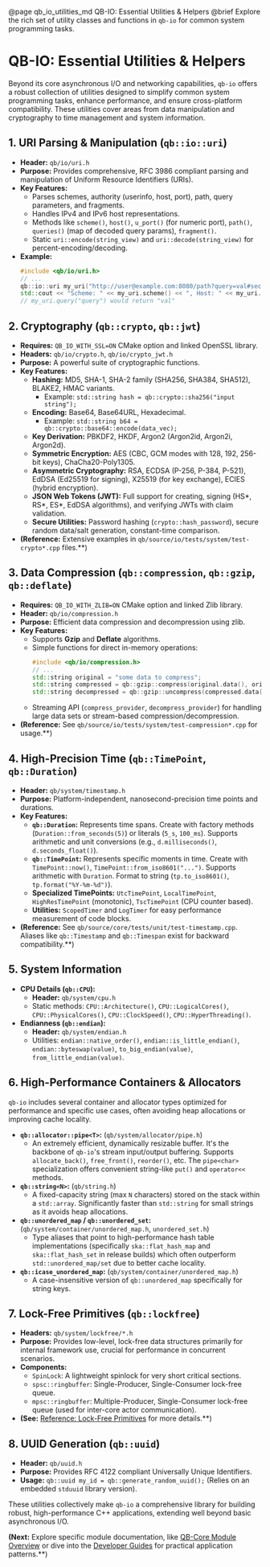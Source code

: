 @page qb_io_utilities_md QB-IO: Essential Utilities & Helpers
@brief Explore the rich set of utility classes and functions in `qb-io` for common system programming tasks.

# QB-IO: Essential Utilities & Helpers

Beyond its core asynchronous I/O and networking capabilities, `qb-io` offers a robust collection of utilities designed to simplify common system programming tasks, enhance performance, and ensure cross-platform compatibility. These utilities cover areas from data manipulation and cryptography to time management and system information.

## 1. URI Parsing & Manipulation (`qb::io::uri`)

*   **Header:** `qb/io/uri.h`
*   **Purpose:** Provides comprehensive, RFC 3986 compliant parsing and manipulation of Uniform Resource Identifiers (URIs).
*   **Key Features:**
    *   Parses schemes, authority (userinfo, host, port), path, query parameters, and fragments.
    *   Handles IPv4 and IPv6 host representations.
    *   Methods like `scheme()`, `host()`, `u_port()` (for numeric port), `path()`, `queries()` (map of decoded query params), `fragment()`.
    *   Static `uri::encode(string_view)` and `uri::decode(string_view)` for percent-encoding/decoding.
*   **Example:**
    ```cpp
    #include <qb/io/uri.h>
    // ...
    qb::io::uri my_uri("http://user@example.com:8080/path?query=val#section");
    std::cout << "Scheme: " << my_uri.scheme() << ", Host: " << my_uri.host() << std::endl;
    // my_uri.query("query") would return "val"
    ```

## 2. Cryptography (`qb::crypto`, `qb::jwt`)

*   **Requires:** `QB_IO_WITH_SSL=ON` CMake option and linked OpenSSL library.
*   **Headers:** `qb/io/crypto.h`, `qb/io/crypto_jwt.h`
*   **Purpose:** A powerful suite of cryptographic functions.
*   **Key Features:**
    *   **Hashing:** MD5, SHA-1, SHA-2 family (SHA256, SHA384, SHA512), BLAKE2, HMAC variants.
        *   Example: `std::string hash = qb::crypto::sha256("input string");`
    *   **Encoding:** Base64, Base64URL, Hexadecimal.
        *   Example: `std::string b64 = qb::crypto::base64::encode(data_vec);`
    *   **Key Derivation:** PBKDF2, HKDF, Argon2 (Argon2id, Argon2i, Argon2d).
    *   **Symmetric Encryption:** AES (CBC, GCM modes with 128, 192, 256-bit keys), ChaCha20-Poly1305.
    *   **Asymmetric Cryptography:** RSA, ECDSA (P-256, P-384, P-521), EdDSA (Ed25519 for signing), X25519 (for key exchange), ECIES (hybrid encryption).
    *   **JSON Web Tokens (JWT):** Full support for creating, signing (HS*, RS*, ES*, EdDSA algorithms), and verifying JWTs with claim validation.
    *   **Secure Utilities:** Password hashing (`crypto::hash_password`), secure random data/salt generation, constant-time comparison.
*   **(Reference:** Extensive examples in `qb/source/io/tests/system/test-crypto*.cpp` files.**)

## 3. Data Compression (`qb::compression`, `qb::gzip`, `qb::deflate`)

*   **Requires:** `QB_IO_WITH_ZLIB=ON` CMake option and linked Zlib library.
*   **Header:** `qb/io/compression.h`
*   **Purpose:** Efficient data compression and decompression using zlib.
*   **Key Features:**
    *   Supports **Gzip** and **Deflate** algorithms.
    *   Simple functions for direct in-memory operations:
        ```cpp
        #include <qb/io/compression.h>
        // ...
        std::string original = "some data to compress";
        std::string compressed = qb::gzip::compress(original.data(), original.size());
        std::string decompressed = qb::gzip::uncompress(compressed.data(), compressed.size());
        ```
    *   Streaming API (`compress_provider`, `decompress_provider`) for handling large data sets or stream-based compression/decompression.
*   **(Reference:** See `qb/source/io/tests/system/test-compression*.cpp` for usage.**)

## 4. High-Precision Time (`qb::TimePoint`, `qb::Duration`)

*   **Header:** `qb/system/timestamp.h`
*   **Purpose:** Platform-independent, nanosecond-precision time points and durations.
*   **Key Features:**
    *   **`qb::Duration`:** Represents time spans. Create with factory methods (`Duration::from_seconds(5)`) or literals (`5_s`, `100_ms`). Supports arithmetic and unit conversions (e.g., `d.milliseconds()`, `d.seconds_float()`).
    *   **`qb::TimePoint`:** Represents specific moments in time. Create with `TimePoint::now()`, `TimePoint::from_iso8601("...")`. Supports arithmetic with `Duration`. Format to string (`tp.to_iso8601()`, `tp.format("%Y-%m-%d")`).
    *   **Specialized TimePoints:** `UtcTimePoint`, `LocalTimePoint`, `HighResTimePoint` (monotonic), `TscTimePoint` (CPU counter based).
    *   **Utilities:** `ScopedTimer` and `LogTimer` for easy performance measurement of code blocks.
*   **(Reference:** See `qb/source/core/tests/unit/test-timestamp.cpp`. Aliases like `qb::Timestamp` and `qb::Timespan` exist for backward compatibility.**)

## 5. System Information

*   **CPU Details (`qb::CPU`):**
    *   **Header:** `qb/system/cpu.h`
    *   Static methods: `CPU::Architecture()`, `CPU::LogicalCores()`, `CPU::PhysicalCores()`, `CPU::ClockSpeed()`, `CPU::HyperThreading()`.
*   **Endianness (`qb::endian`):**
    *   **Header:** `qb/system/endian.h`
    *   Utilities: `endian::native_order()`, `endian::is_little_endian()`, `endian::byteswap(value)`, `to_big_endian(value)`, `from_little_endian(value)`.

## 6. High-Performance Containers & Allocators

`qb-io` includes several container and allocator types optimized for performance and specific use cases, often avoiding heap allocations or improving cache locality.

*   **`qb::allocator::pipe<T>`:** (`qb/system/allocator/pipe.h`)
    *   An extremely efficient, dynamically resizable buffer. It's the backbone of `qb-io`'s stream input/output buffering. Supports `allocate_back()`, `free_front()`, `reorder()`, etc. The `pipe<char>` specialization offers convenient string-like `put()` and `operator<<` methods.
*   **`qb::string<N>`:** (`qb/string.h`)
    *   A fixed-capacity string (max `N` characters) stored on the stack within a `std::array`. Significantly faster than `std::string` for small strings as it avoids heap allocations.
*   **`qb::unordered_map` / `qb::unordered_set`:** (`qb/system/container/unordered_map.h`, `unordered_set.h`)
    *   Type aliases that point to high-performance hash table implementations (specifically `ska::flat_hash_map` and `ska::flat_hash_set` in release builds) which often outperform `std::unordered_map/set` due to better cache locality.
*   **`qb::icase_unordered_map`:** (`qb/system/container/unordered_map.h`)
    *   A case-insensitive version of `qb::unordered_map` specifically for string keys.

## 7. Lock-Free Primitives (`qb::lockfree`)

*   **Headers:** `qb/system/lockfree/*.h`
*   **Purpose:** Provides low-level, lock-free data structures primarily for internal framework use, crucial for performance in concurrent scenarios.
*   **Components:**
    *   `SpinLock`: A lightweight spinlock for very short critical sections.
    *   `spsc::ringbuffer`: Single-Producer, Single-Consumer lock-free queue.
    *   `mpsc::ringbuffer`: Multiple-Producer, Single-Consumer lock-free queue (used for inter-core actor communication).
*   **(See:** [Reference: Lock-Free Primitives](./../7_reference/lockfree_primitives.md) for more details.**)

## 8. UUID Generation (`qb::uuid`)

*   **Header:** `qb/uuid.h`
*   **Purpose:** Provides RFC 4122 compliant Universally Unique Identifiers.
*   **Usage:** `qb::uuid my_id = qb::generate_random_uuid();` (Relies on an embedded `stduuid` library version).

These utilities collectively make `qb-io` a comprehensive library for building robust, high-performance C++ applications, extending well beyond basic asynchronous I/O.

**(Next:** Explore specific module documentation, like [QB-Core Module Overview](./../4_qb_core/README.md) or dive into the [Developer Guides](./../6_guides/README.md) for practical application patterns.**) 